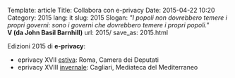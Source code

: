 Template: article
Title: Collabora con e-privacy
Date: 2015-04-22 10:20
Category: 2015
lang: it
slug: 2015
Slogan: <i>"I popoli non dovrebbero temere i propri governi: sono i governi che dovrebbero temere i propri popoli."</i><br/><b>V (da John Basil Barnhill)</b>
url: 2015/
save_as: 2015.html


Edizioni 2015 di **e-privacy**:

- eprivacy XVII [estiva](/e-privacy-XVII.html): Roma, Camera dei Deputati
- eprivacy XVIII [invernale](/e-privacy-XVIII.html): Cagliari,
  Mediateca del Mediterraneo
